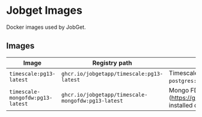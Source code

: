 # Jobget Images

Docker images used by JobGet.

## Images

| Image                            | Registry path                                      | Description                                                                                          |
|----------------------------------|----------------------------------------------------|------------------------------------------------------------------------------------------------------|
| `timescale:pg13-latest`          | `ghcr.io/jobgetapp/timescale:pg13-latest`          | Timescale v2.10.1 installed on the official `postgres:13` image (running Debian)                      |
| `timescale-mongofdw:pg13-latest` | `ghcr.io/jobgetapp/timescale-mongofdw:pg13-latest` | Mongo FDW (https://github.com/EnterpriseDB/mongo_fdw) installed on `jobgetapp/timescale:pg13-latest` |
